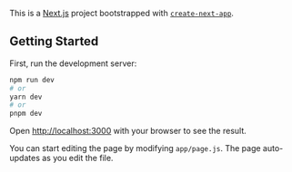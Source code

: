 This is a [Next.js](https://nextjs.org/) project bootstrapped with [`create-next-app`](https://github.com/mohitjha123/Fetching-Data-API.git).

## Getting Started

First, run the development server:

```bash
npm run dev
# or
yarn dev
# or
pnpm dev
```

Open [http://localhost:3000](http://localhost:3000) with your browser to see the result.

You can start editing the page by modifying `app/page.js`. The page auto-updates as you edit the file.
